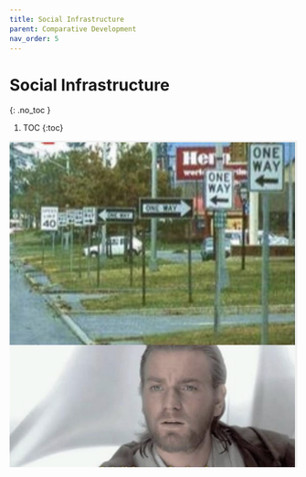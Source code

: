 ```yaml
---
title: Social Infrastructure
parent: Comparative Development
nav_order: 5
---
```


# Social Infrastructure
{: .no_toc }

1. TOC 
{:toc}

![Meme](meme-rules.png)

## 
